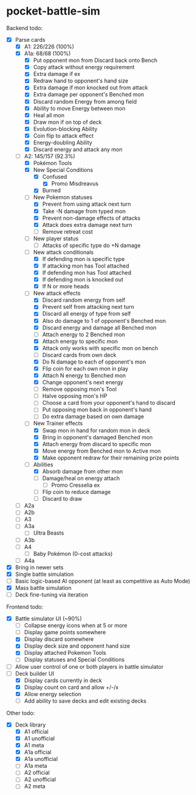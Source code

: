 # pocket-battle-sim

Backend todo:

- [x] Parse cards
  - [x] A1: 226/226 (100%)
  - [x] A1a: 68/68 (100%)
    - [x] Put opponent mon from Discard back onto Bench
    - [x] Copy attack without energy requirement
    - [x] Extra damage if ex
    - [x] Redraw hand to opponent's hand size
    - [x] Extra damage if mon knocked out from attack
    - [x] Extra damage per opponent's Benched mon
    - [x] Discard random Energy from among field
    - [x] Ability to move Energy between mon
    - [x] Heal all mon
    - [x] Draw mon if on top of deck
    - [x] Evolution-blocking Ability
    - [x] Coin flip to attack effect
    - [x] Energy-doubling Ability
    - [x] Discard energy and attack any mon
  - [ ] A2: 145/157 (92.3%)
    - [x] Pokémon Tools
    - [x] New Special Conditions
      - [x] Confused
        - [x] Promo Misdreavus
      - [x] Burned
    - [ ] New Pokemon statuses
      - [x] Prevent from using attack next turn
      - [x] Take -N damage from typed mon
      - [x] Prevent non-damage effects of attacks
      - [x] Attack does extra damage next turn
      - [ ] Remove retreat cost
    - [ ] New player status
      - [ ] Attacks of specific type do +N damage
    - [ ] New attack conditionals
      - [x] If defending mon is specific type
      - [x] If attacking mon has Tool attached
      - [x] If defending mon has Tool attached
      - [x] If defending mon is knocked out
      - [x] If N or more heads
    - [ ] New attack effects
      - [x] Discard random energy from self
      - [x] Prevent self from attacking next turn
      - [x] Discard all energy of type from self
      - [x] Also do damage to 1 of opponent's Benched mon
      - [x] Discard energy and damage all Benched mon
      - [ ] Attach energy to 2 Benched mon
      - [x] Attach energy to specific mon
      - [x] Attack only works with specific mon on bench
      - [ ] Discard cards from own deck
      - [x] Do N damage to each of opponent's mon
      - [x] Flip coin for each own mon in play
      - [x] Attach N energy to Benched mon
      - [x] Change opponent's next energy
      - [ ] Remove opposing mon's Tool
      - [ ] Halve opposing mon's HP
      - [ ] Choose a card from your opponent's hand to discard
      - [ ] Put opposing mon back in opponent's hand
      - [ ] Do extra damage based on own damage
    - [ ] New Trainer effects
      - [x] Swap mon in hand for random mon in deck
      - [x] Bring in opponent's damaged Benched mon
      - [x] Attach energy from discard to specific mon
      - [x] Move energy from Benched mon to Active mon
      - [x] Make opponent redraw for their remaining prize points
    - [ ] Abilities
      - [x] Absorb damage from other mon
      - [ ] Damage/heal on energy attach
        - [ ] Promo Cresselia ex
      - [ ] Flip coin to reduce damage
      - [ ] Discard to draw
  - [ ] A2a
  - [ ] A2b
  - [ ] A3
  - [ ] A3a
    - [ ] Ultra Beasts
  - [ ] A3b
  - [ ] A4
    - [ ] Baby Pokémon (0-cost attacks)
  - [ ] A4a
- [x] Bring in newer sets
- [x] Single battle simulation
- [ ] Basic logic-based AI opponent (at least as competitive as Auto Mode)
- [x] Mass battle simulation
- [ ] Deck fine-tuning via iteration

Frontend todo:

- [x] Battle simulator UI (~90%)
  - [ ] Collapse energy icons when at 5 or more
  - [ ] Display game points somewhere
  - [x] Display discard somewhere
  - [x] Display deck size and opponent hand size
  - [x] Display attached Pokemon Tools
  - [ ] Display statuses and Special Conditions
- [ ] Allow user control of one or both players in battle simulator
- [ ] Deck builder UI
  - [x] Display cards currently in deck
  - [x] Display count on card and allow +/-/x
  - [x] Allow energy selection
  - [ ] Add ability to save decks and edit existing decks

Other todo:

- [x] Deck library
  - [x] A1 official
  - [x] A1 unofficial
  - [x] A1 meta
  - [x] A1a official
  - [x] A1a unofficial
  - [ ] A1a meta
  - [ ] A2 official
  - [ ] A2 unofficial
  - [ ] A2 meta
